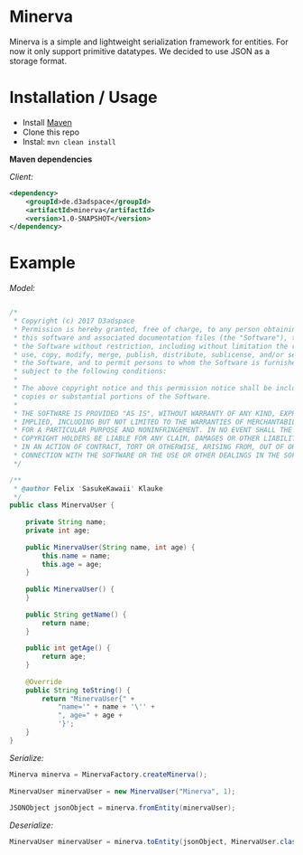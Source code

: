 # Minerva

Minerva is a simple and lightweight serialization framework for entities. For now it only
support primitive datatypes. We decided to use JSON as a storage format.

# Installation / Usage

- Install [Maven](http://maven.apache.org/download.cgi)
- Clone this repo
- Instal: ```mvn clean install```

**Maven dependencies**

_Client:_
```xml
<dependency>
    <groupId>de.d3adspace</groupId>
    <artifactId>minerva</artifactId>
    <version>1.0-SNAPSHOT</version>
</dependency>
```

# Example
_Model:_
```java

/*
 * Copyright (c) 2017 D3adspace
 * Permission is hereby granted, free of charge, to any person obtaining a copy of
 * this software and associated documentation files (the "Software"), to deal in
 * the Software without restriction, including without limitation the rights to
 * use, copy, modify, merge, publish, distribute, sublicense, and/or sell copies of
 * the Software, and to permit persons to whom the Software is furnished to do so,
 * subject to the following conditions:
 *
 * The above copyright notice and this permission notice shall be included in all
 * copies or substantial portions of the Software.
 *
 * THE SOFTWARE IS PROVIDED "AS IS", WITHOUT WARRANTY OF ANY KIND, EXPRESS OR
 * IMPLIED, INCLUDING BUT NOT LIMITED TO THE WARRANTIES OF MERCHANTABILITY, FITNESS
 * FOR A PARTICULAR PURPOSE AND NONINFRINGEMENT. IN NO EVENT SHALL THE AUTHORS OR
 * COPYRIGHT HOLDERS BE LIABLE FOR ANY CLAIM, DAMAGES OR OTHER LIABILITY, WHETHER
 * IN AN ACTION OF CONTRACT, TORT OR OTHERWISE, ARISING FROM, OUT OF OR IN
 * CONNECTION WITH THE SOFTWARE OR THE USE OR OTHER DEALINGS IN THE SOFTWARE.
 */

/**
 * @author Felix 'SasukeKawaii' Klauke
 */
public class MinervaUser {
	
	private String name;
	private int age;
	
	public MinervaUser(String name, int age) {
		this.name = name;
		this.age = age;
	}
	
	public MinervaUser() {
	}
	
	public String getName() {
		return name;
	}
	
	public int getAge() {
		return age;
	}
	
	@Override
	public String toString() {
		return "MinervaUser{" +
			"name='" + name + '\'' +
			", age=" + age +
			'}';
	}
}
```

_Serialize:_
```java
Minerva minerva = MinervaFactory.createMinerva();
		
MinervaUser minervaUser = new MinervaUser("Minerva", 1);
		
JSONObject jsonObject = minerva.fromEntity(minervaUser);
```

_Deserialize:_
```java
MinervaUser minervaUser = minerva.toEntity(jsonObject, MinervaUser.class);
```